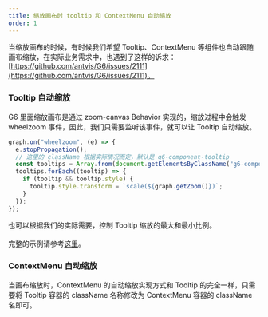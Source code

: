```yaml
---
title: 缩放画布时 tooltip 和 ContextMenu 自动缩放
order: 1
---
```


当缩放画布的时候，有时候我们希望 Tooltip、ContextMenu 等组件也自动跟随画布缩放，在实际业务需求中，也遇到了这样的诉求：[https://github.com/antvis/G6/issues/2111](https://github.com/antvis/G6/issues/2111)。<br />

### Tooltip 自动缩放

G6 里面缩放画布是通过 zoom-canvas Behavior 实现的，缩放过程中会触发 wheelzoom 事件，因此，我们只需要监听该事件，就可以让 Tooltip 自动缩放。

```javascript
graph.on("wheelzoom", (e) => {
  e.stopPropagation();
  // 这里的 className 根据实际情况而定，默认是 g6-component-tooltip
  const tooltips = Array.from(document.getElementsByClassName("g6-component-tooltip"));
  tooltips.forEach((tooltip) => {
    if (tooltip && tooltip.style) {
      tooltip.style.transform = `scale(${graph.getZoom()})`;
    }
  });
});
```

也可以根据我们的实际需要，控制 Tooltip 缩放的最大和最小比例。<br />
<br />完整的示例请参考[这里](https://codesandbox.io/s/test-tootip-zoom-zc5yn?file=/index.js)。<br />


### ContextMenu 自动缩放

当画布缩放时，ContextMenu 的自动缩放实现方式和 Tooltip 的完全一样，只需要将 Tooltip 容器的 className 名称修改为 ContextMenu 容器的 className 名即可。
